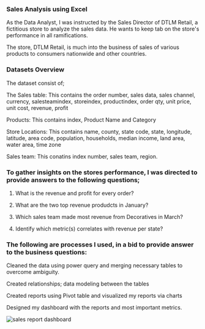 ### Sales Analysis using Excel
As the Data Analyst, I was instructed by the Sales Director of DTLM Retail, a fictitious store to analyze the sales data. He wants to keep tab on the store's performance in all ramifications.

The store, DTLM Retail, is much into the business of sales of various products to consumers nationwide and other countries.


### Datasets Overview
The dataset consist of;

The Sales table: This contains the order number, sales data, sales channel, currency, salesteamindex, storeindex, productindex, order qty, unit price, unit cost, revenue, profit

Products: This contains index, Product Name and Category

Store Locations: This contains name, county, state code, state, longitude, latitude, area code, population, households, median income, land area, water area, time zone

Sales team: This conatins index number, sales team, region.


### To gather insights on the stores performance, I was directed to provide answers to the following questions;

1. What is the revenue and profit for every order?

2. What are the two top revenue produdcts in January?

3. Which sales team made most revenue from Decoratives in March?

4. Identify which metric(s) correlates with revenue per state?


### The following are processes I used, in a bid to provide answer to the business questions:

Cleaned the data using power query and merging necessary tables to overcome ambiguity.

Created relationships; data modeling between the tables

Created reports using Pivot table and visualized my reports via charts

Designed my dashboard with the reports and most important metrics.


![sales report dashboard](https://github.com/NIYICODE/Retail-Store-Sales-Analysis/assets/108121121/f62e814d-8ed8-401f-bb1f-418a317df641)
